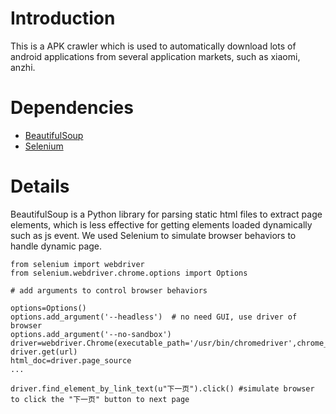# Introduction
  This is a APK crawler which is used to automatically download lots of android applications from several application markets, such as xiaomi, anzhi.
# Dependencies
* [BeautifulSoup](https://www.crummy.com/software/BeautifulSoup/bs4/doc/) 
* [Selenium](https://pypi.org/project/selenium/)
# Details
  BeautifulSoup is a Python library for parsing static html files to extract page elements, which is less effective for getting elements loaded dynamically such as js event. We used Selenium to simulate browser behaviors to handle dynamic page.
  ```
  from selenium import webdriver
  from selenium.webdriver.chrome.options import Options
  
  # add arguments to control browser behaviors
  
  options=Options()
  options.add_argument('--headless')  # no need GUI, use driver of browser
  options.add_argument('--no-sandbox') 
  driver=webdriver.Chrome(executable_path='/usr/bin/chromedriver',chrome_options=options)
  driver.get(url)
  html_doc=driver.page_source
  ...
  
  driver.find_element_by_link_text(u"下一页").click() #simulate browser to click the "下一页" button to next page
  
